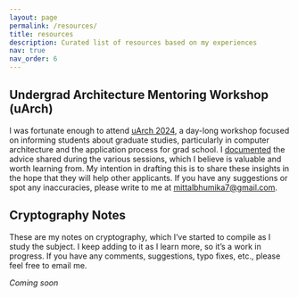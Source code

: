```yaml
---
layout: page
permalink: /resources/
title: resources
description: Curated list of resources based on my experiences
nav: true
nav_order: 6
---
```


## Undergrad Architecture Mentoring Workshop (uArch)
I was fortunate enough to attend [uArch 2024](https://sites.google.com/view/6th-uarch/home), a day-long workshop focused on informing students about graduate studies, particularly in computer architecture and the application process for grad school. I [documented](../assets/pdf/uArch2024.pdf) the advice shared during the various sessions, which I believe is valuable and worth learning from. My intention in drafting this is to share these insights in the hope that they will help other applicants. If you have any suggestions or spot any inaccuracies, please write to me at [mittalbhumika7@gmail.com](mailto:mittalbhumika7@gmail.com). 


## Cryptography Notes
These are my notes on cryptography, which I’ve started to compile as I study the subject. I keep adding to it as I learn more, so it’s a work in progress. If you have any comments, suggestions, typo fixes, etc., please feel free to email me.

_Coming soon_
